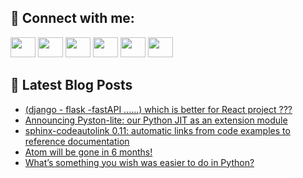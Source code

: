 ## 🔎 Connect with me:
[<img height="32" width="40" src="https://cdn.jsdelivr.net/npm/simple-icons@v5/icons/telegram.svg" />](https://t.me/bullbesh)
[<img height="32" width="40" src="https://cdn.jsdelivr.net/npm/simple-icons@v5/icons/vk.svg" />](https://vk.com/bullbesh)
[<img height="32" width="40" src="https://cdn.jsdelivr.net/npm/simple-icons@v5/icons/twitter.svg" />](https://twitter.com/bullbesh1)
[<img height="32" width="40" src="https://cdn.jsdelivr.net/npm/simple-icons@v5/icons/instagram.svg" />](https://www.instagram.com/bullbesh)
[<img height="32" width="40" src="https://cdn.jsdelivr.net/npm/simple-icons@v5/icons/reddit.svg" />](https://www.reddit.com/user/bullbesh)
[<img height="32" width="40" src="https://cdn.jsdelivr.net/npm/simple-icons@v5/icons/youtube.svg" />](https://www.youtube.com/channel/UCtfjRs6uzgq5mfm8S06WTcg)

## 📕 Latest Blog Posts
<!-- BLOG-POST-LIST:START -->
- [&lpar;django - flask -fastAPI ......&rpar; which is better for React project ???](https://www.reddit.com/r/Python/comments/v80013/django_flask_fastapi_which_is_better_for_react/)
- [Announcing Pyston-lite: our Python JIT as an extension module](https://www.reddit.com/r/Python/comments/v7yjm0/announcing_pystonlite_our_python_jit_as_an/)
- [sphinx-codeautolink 0.11: automatic links from code examples to reference documentation](https://www.reddit.com/r/Python/comments/v7xu5j/sphinxcodeautolink_011_automatic_links_from_code/)
- [Atom will be gone in 6 months!](https://www.reddit.com/r/Python/comments/v7wr3v/atom_will_be_gone_in_6_months/)
- [What’s something you wish was easier to do in Python?](https://www.reddit.com/r/Python/comments/v7wnzz/whats_something_you_wish_was_easier_to_do_in/)
<!-- BLOG-POST-LIST:END -->
